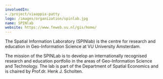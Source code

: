 ```yaml
---
involvedIn:
- /project/viaappia-patty
logo: /images/organization/spinlab.jpg
name: SPINlab
website: https://www.feweb.vu.nl/gis/home/
---
```

The Spatial Information Laboratory (SPINlab) is the centre for research and education in Geo-Information Science at VU University Amsterdam.

The mission of the SPINLab is to develop an internationally recognised research and education portfolio in the areas of Geo-Information Science and Technology. The lab is part of the Department of Spatial Economics and is chaired by Prof.dr. Henk J. Scholten.
